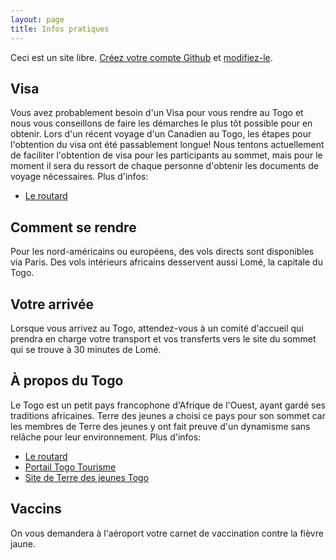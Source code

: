 ```yaml
---
layout: page
title: Infos pratiques
---
```


Ceci est un site libre. [Créez votre compte Github](https://github.com/join?return_to=https%3A%2F%2Fgithub.com%2Falberto56%2Fminisite-sommet-tdj%2Fedit%2Fgh-pages%2Fpratique.md) et [modifiez-le](https://github.com/alberto56/minisite-sommet-tdj/edit/gh-pages/pratique.md).

Visa
----

Vous avez probablement besoin d'un Visa pour vous rendre au Togo et nous vous conseillons de faire les démarches le plus tôt possible pour en obtenir. Lors d'un récent voyage d'un Canadien au Togo, les étapes pour l'obtention du visa ont été passablement longue! Nous tentons actuellement de faciliter l'obtention de visa pour les participants au sommet, mais pour le moment il sera du ressort de chaque personne d'obtenir les documents de voyage nécessaires. Plus d'infos:

 * [Le routard](http://www.routard.com/guide/togo/1574/avant_le_depart.htm)

Comment se rendre
----

Pour les nord-américains ou européens, des vols directs sont disponibles via Paris. Des vols intérieurs africains desservent aussi Lomé, la capitale du Togo.

Votre arrivée
----

Lorsque vous arrivez au Togo, attendez-vous à un comité d'accueil qui prendra en charge votre transport et vos transferts vers le site du sommet qui se trouve à 30 minutes de Lomé.

À propos du Togo
----

Le Togo est un petit pays francophone d'Afrique de l'Ouest, ayant gardé ses traditions africaines. Terre des jeunes a choisi ce pays pour son sommet car les membres de Terre des jeunes y ont fait preuve d'un dynamisme sans relâche pour leur environnement. Plus d'infos:

 * [Le routard](http://www.routard.com/guide/code_dest/togo.htm)
 * [Portail Togo Tourisme](http://www.togo-tourisme.com)
 * [Site de Terre des jeunes Togo](http://terredesjeunes.org/togo)

Vaccins
----

On vous demandera à l'aéroport votre carnet de vaccination contre la fièvre jaune.

